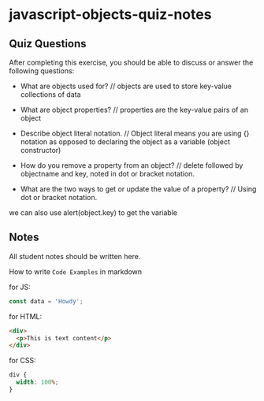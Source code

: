 # javascript-objects-quiz-notes

## Quiz Questions

After completing this exercise, you should be able to discuss or answer the following questions:

- What are objects used for?
  // objects are used to store key-value collections of data

- What are object properties?
  // properties are the key-value pairs of an object

- Describe object literal notation.
  // Object literal means you are using {} notation as opposed to declaring the object as a variable (object constructor)

- How do you remove a property from an object?
  // delete followed by objectname and key, noted in dot or bracket notation.

- What are the two ways to get or update the value of a property?
  // Using dot or bracket notation.

we can also use alert(object.key) to get the variable

## Notes

All student notes should be written here.

How to write `Code Examples` in markdown

for JS:

```javascript
const data = 'Howdy';
```

for HTML:

```html
<div>
  <p>This is text content</p>
</div>
```

for CSS:

```css
div {
  width: 100%;
}
```
